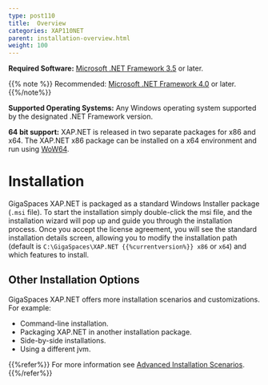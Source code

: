 ```yaml
---
type: post110
title:  Overview
categories: XAP110NET
parent: installation-overview.html
weight: 100
---
```




**Required Software:** [Microsoft .NET Framework 3.5](https://msdn.microsoft.com/en-us/library/w0x726c2.aspx) or later.

{{% note %}}
Recommended: [Microsoft .NET Framework 4.0](https://msdn.microsoft.com/en-us/library/w0x726c2.aspx) or later.
{{%/note%}}

**Supported Operating Systems:** Any Windows operating system supported by the designated .NET Framework version.

**64 bit support:** XAP.NET is released in two separate packages for x86 and x64. The XAP.NET x86 package can be installed on a x64 environment and run using [WoW64](http://msdn.microsoft.com/en-us/library/aa384249.aspx).

#  Installation

GigaSpaces XAP.NET is packaged as a standard Windows Installer package (`.msi` file). To start the installation simply double-click the msi file, and the installation wizard will pop up and guide you through the installation process. Once you accept the license agreement, you will see the standard installation details screen, allowing you to modify the installation path (default is `C:\GigaSpaces\XAP.NET {{%currentversion%}} x86` or `x64`) and which features to install.

## Other Installation Options

GigaSpaces XAP.NET offers more installation scenarios and customizations. For example:

- Command-line installation.
- Packaging XAP.NET in another installation package.
- Side-by-side installations.
- Using a different jvm.

{{%refer%}}
For more information see [Advanced Installation Scenarios](./advanced-installation-scenarios.html).
{{%/refer%}}
